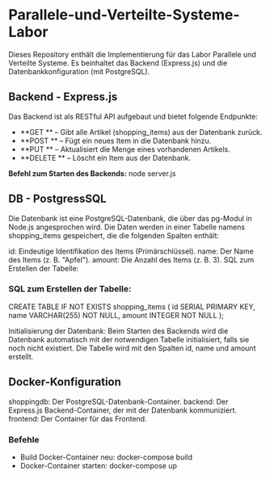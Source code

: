 # Parallele-und-Verteilte-Systeme-Labor

Dieses Repository enthält die Implementierung für das Labor Parallele und Verteilte Systeme. Es beinhaltet das Backend (Express.js) und die Datenbankkonfiguration (mit PostgreSQL).

## Backend - Express.js
Das Backend ist als RESTful API aufgebaut und bietet folgende Endpunkte:

- **GET ** – Gibt alle Artikel (shopping_items) aus der Datenbank zurück.
- **POST ** – Fügt ein neues Item in die Datenbank hinzu.
- **PUT ** – Aktualisiert die Menge eines vorhandenen Artikels.
- **DELETE ** – Löscht ein Item aus der Datenbank.

**Befehl zum Starten des Backends:**
node server.js

## DB - PostgressSQL
Die Datenbank ist eine PostgreSQL-Datenbank, die über das pg-Modul in Node.js angesprochen wird. Die Daten werden in einer Tabelle namens shopping_items gespeichert, die die folgenden Spalten enthält:

id: Eindeutige Identifikation des Items (Primärschlüssel).
name: Der Name des Items (z. B. "Apfel").
amount: Die Anzahl des Items (z. B. 3).
SQL zum Erstellen der Tabelle:
### SQL zum Erstellen der Tabelle:
CREATE TABLE IF NOT EXISTS shopping_items (
    id SERIAL PRIMARY KEY,
    name VARCHAR(255) NOT NULL,
    amount INTEGER NOT NULL
);

Initialisierung der Datenbank: Beim Starten des Backends wird die Datenbank automatisch mit der notwendigen Tabelle initialisiert, falls sie noch nicht existiert. Die Tabelle wird mit den Spalten id, name und amount erstellt.

## Docker-Konfiguration
shoppingdb: Der PostgreSQL-Datenbank-Container.
backend: Der Express.js Backend-Container, der mit der Datenbank kommuniziert.
frontend: Der Container für das Frontend.

### Befehle
- Build Docker-Container neu: docker-compose build
- Docker-Container starten: docker-compose up


